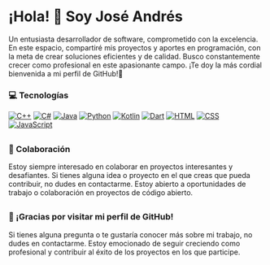 # ¡Hola! 👋 Soy José Andrés
Un entusiasta desarrollador de software, comprometido con la excelencia. En este espacio, compartiré mis proyectos y aportes en programación, con la meta de crear soluciones eficientes y de calidad. Busco constantemente crecer como profesional en este apasionante campo. ¡Te doy la más cordial bienvenida a mi perfil de GitHub!🚀
### 💻 Tecnologías 
[![C++](https://img.shields.io/badge/C/C++-00599C?style=for-the-badge&logo=c%2B%2B&logoColor=white)](#)
[![C#](https://img.shields.io/badge/C%23-68217A?style=for-the-badge&logo=c-sharp&logoColor=white)](#)
[![Java](https://img.shields.io/badge/Java-FF8000?style=for-the-badge&logo=java&logoColor=white)](#)
[![Python](https://img.shields.io/badge/Python-239120?style=for-the-badge&logo=python&logoColor=white)](#)
[![Kotlin](https://img.shields.io/badge/Kotlin-0095D5?style=for-the-badge&logo=kotlin&logoColor=white)](#)
[![Dart](https://img.shields.io/badge/Dart-0175C2?style=for-the-badge&logo=dart&logoColor=white)](#)
[![HTML](https://img.shields.io/badge/HTML-E34F26?style=for-the-badge&logo=html5&logoColor=white)](#)
[![CSS](https://img.shields.io/badge/CSS-1572B6?style=for-the-badge&logo=css3&logoColor=white)](#)
[![JavaScript](https://img.shields.io/badge/JS-F7DF1E?style=for-the-badge&logo=javascript&logoColor=black)](#)
##
### 🤝 Colaboración 
Estoy siempre interesado en colaborar en proyectos interesantes y desafiantes. Si tienes alguna idea o proyecto en el que creas que pueda contribuir, no dudes en contactarme. Estoy abierto a oportunidades de trabajo o colaboración en proyectos de código abierto.
##
### 🎉 ¡Gracias por visitar mi perfil de GitHub! 
Si tienes alguna pregunta o te gustaría conocer más sobre mi trabajo, no dudes en contactarme. Estoy emocionado de seguir creciendo como profesional y contribuir al éxito de los proyectos en los que participe.


